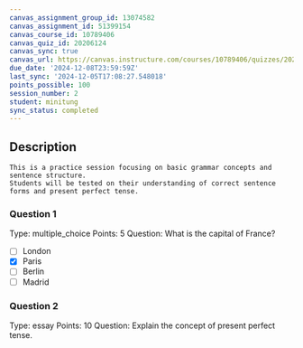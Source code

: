 ```yaml
---
canvas_assignment_group_id: 13074582
canvas_assignment_id: 51399154
canvas_course_id: 10789406
canvas_quiz_id: 20206124
canvas_sync: true
canvas_url: https://canvas.instructure.com/courses/10789406/quizzes/20206124
due_date: '2024-12-08T23:59:59Z'
last_sync: '2024-12-05T17:08:27.548018'
points_possible: 100
session_number: 2
student: minitung
sync_status: completed
---
```


## Description
    This is a practice session focusing on basic grammar concepts and sentence structure.
    Students will be tested on their understanding of correct sentence forms and present perfect tense.

### Question 1
Type: multiple_choice
Points: 5
Question: What is the capital of France?
- [ ] London
- [x] Paris
- [ ] Berlin
- [ ] Madrid

### Question 2
Type: essay
Points: 10
Question: Explain the concept of present perfect tense.